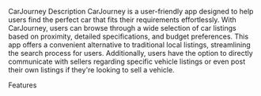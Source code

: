 CarJourney
Description
CarJourney is a user-friendly app designed to help users find the perfect car that fits their requirements effortlessly. With CarJourney, users can browse through a wide selection of car listings based on proximity, detailed specifications, and budget preferences. This app offers a convenient alternative to traditional local listings, streamlining the search process for users. Additionally, users have the option to directly communicate with sellers regarding specific vehicle listings or even post their own listings if they're looking to sell a vehicle.

Features

